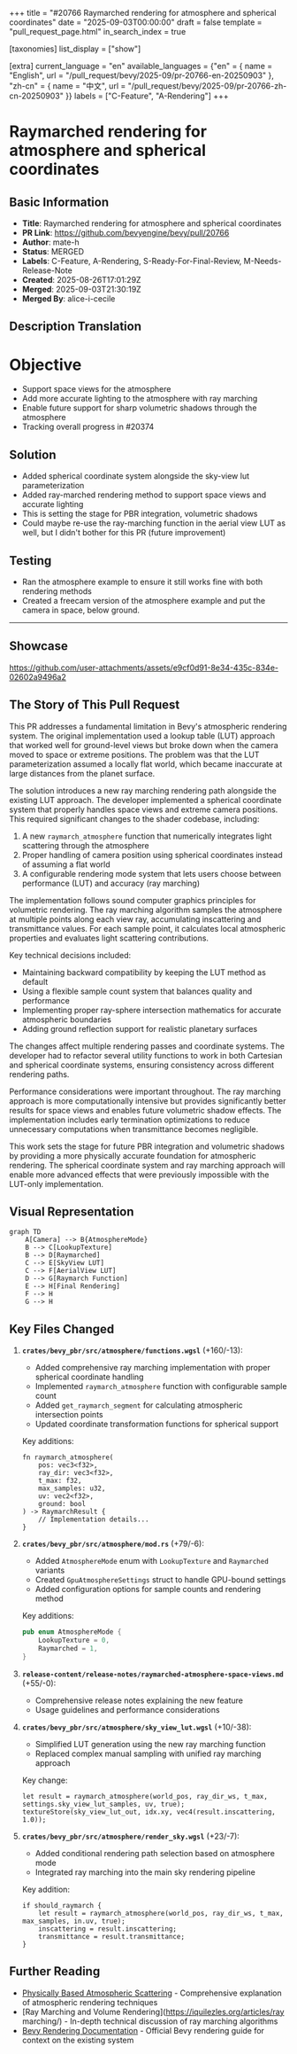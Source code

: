 +++
title = "#20766 Raymarched rendering for atmosphere and spherical coordinates"
date = "2025-09-03T00:00:00"
draft = false
template = "pull_request_page.html"
in_search_index = true

[taxonomies]
list_display = ["show"]

[extra]
current_language = "en"
available_languages = {"en" = { name = "English", url = "/pull_request/bevy/2025-09/pr-20766-en-20250903" }, "zh-cn" = { name = "中文", url = "/pull_request/bevy/2025-09/pr-20766-zh-cn-20250903" }}
labels = ["C-Feature", "A-Rendering"]
+++

# Raymarched rendering for atmosphere and spherical coordinates

## Basic Information
- **Title**: Raymarched rendering for atmosphere and spherical coordinates
- **PR Link**: https://github.com/bevyengine/bevy/pull/20766
- **Author**: mate-h
- **Status**: MERGED
- **Labels**: C-Feature, A-Rendering, S-Ready-For-Final-Review, M-Needs-Release-Note
- **Created**: 2025-08-26T17:01:29Z
- **Merged**: 2025-09-03T21:30:19Z
- **Merged By**: alice-i-cecile

## Description Translation
# Objective

- Support space views for the atmosphere
- Add more accurate lighting to the atmosphere with ray marching
- Enable future support for sharp volumetric shadows through the atmosphere
- Tracking overall progress in #20374

## Solution

- Added spherical coordinate system alongside the sky-view lut parameterization
- Added ray-marched rendering method to support space views and accurate lighting
- This is setting the stage for PBR integration, volumetric shadows
- Could maybe re-use the ray-marching function in the aerial view LUT as well, but I didn't bother for this PR (future improvement)

## Testing

- Ran the atmosphere example to ensure it still works fine with both rendering methods
- Created a freecam version of the atmosphere example and put the camera in space, below ground.

---

## Showcase

https://github.com/user-attachments/assets/e9cf0d91-8e34-435c-834e-02602a9496a2

## The Story of This Pull Request

This PR addresses a fundamental limitation in Bevy's atmospheric rendering system. The original implementation used a lookup table (LUT) approach that worked well for ground-level views but broke down when the camera moved to space or extreme positions. The problem was that the LUT parameterization assumed a locally flat world, which became inaccurate at large distances from the planet surface.

The solution introduces a new ray marching rendering path alongside the existing LUT approach. The developer implemented a spherical coordinate system that properly handles space views and extreme camera positions. This required significant changes to the shader codebase, including:

1. A new `raymarch_atmosphere` function that numerically integrates light scattering through the atmosphere
2. Proper handling of camera position using spherical coordinates instead of assuming a flat world
3. A configurable rendering mode system that lets users choose between performance (LUT) and accuracy (ray marching)

The implementation follows sound computer graphics principles for volumetric rendering. The ray marching algorithm samples the atmosphere at multiple points along each view ray, accumulating inscattering and transmittance values. For each sample point, it calculates local atmospheric properties and evaluates light scattering contributions.

Key technical decisions included:
- Maintaining backward compatibility by keeping the LUT method as default
- Using a flexible sample count system that balances quality and performance
- Implementing proper ray-sphere intersection mathematics for accurate atmospheric boundaries
- Adding ground reflection support for realistic planetary surfaces

The changes affect multiple rendering passes and coordinate systems. The developer had to refactor several utility functions to work in both Cartesian and spherical coordinate systems, ensuring consistency across different rendering paths.

Performance considerations were important throughout. The ray marching approach is more computationally intensive but provides significantly better results for space views and enables future volumetric shadow effects. The implementation includes early termination optimizations to reduce unnecessary computations when transmittance becomes negligible.

This work sets the stage for future PBR integration and volumetric shadows by providing a more physically accurate foundation for atmospheric rendering. The spherical coordinate system and ray marching approach will enable more advanced effects that were previously impossible with the LUT-only implementation.

## Visual Representation

```mermaid
graph TD
    A[Camera] --> B{AtmosphereMode}
    B --> C[LookupTexture]
    B --> D[Raymarched]
    C --> E[SkyView LUT]
    C --> F[AerialView LUT]
    D --> G[Raymarch Function]
    E --> H[Final Rendering]
    F --> H
    G --> H
```

## Key Files Changed

1. **`crates/bevy_pbr/src/atmosphere/functions.wgsl`** (+160/-13):
   - Added comprehensive ray marching implementation with proper spherical coordinate handling
   - Implemented `raymarch_atmosphere` function with configurable sample count
   - Added `get_raymarch_segment` for calculating atmospheric intersection points
   - Updated coordinate transformation functions for spherical support

   Key additions:
   ```wgsl
   fn raymarch_atmosphere(
       pos: vec3<f32>,
       ray_dir: vec3<f32>,
       t_max: f32,
       max_samples: u32,
       uv: vec2<f32>,
       ground: bool
   ) -> RaymarchResult {
       // Implementation details...
   }
   ```

2. **`crates/bevy_pbr/src/atmosphere/mod.rs`** (+79/-6):
   - Added `AtmosphereMode` enum with `LookupTexture` and `Raymarched` variants
   - Created `GpuAtmosphereSettings` struct to handle GPU-bound settings
   - Added configuration options for sample counts and rendering method

   Key additions:
   ```rust
   pub enum AtmosphereMode {
       LookupTexture = 0,
       Raymarched = 1,
   }
   ```

3. **`release-content/release-notes/raymarched-atmosphere-space-views.md`** (+55/-0):
   - Comprehensive release notes explaining the new feature
   - Usage guidelines and performance considerations

4. **`crates/bevy_pbr/src/atmosphere/sky_view_lut.wgsl`** (+10/-38):
   - Simplified LUT generation using the new ray marching function
   - Replaced complex manual sampling with unified ray marching approach

   Key change:
   ```wgsl
   let result = raymarch_atmosphere(world_pos, ray_dir_ws, t_max, settings.sky_view_lut_samples, uv, true);
   textureStore(sky_view_lut_out, idx.xy, vec4(result.inscattering, 1.0));
   ```

5. **`crates/bevy_pbr/src/atmosphere/render_sky.wgsl`** (+23/-7):
   - Added conditional rendering path selection based on atmosphere mode
   - Integrated ray marching into the main sky rendering pipeline

   Key addition:
   ```wgsl
   if should_raymarch {
       let result = raymarch_atmosphere(world_pos, ray_dir_ws, t_max, max_samples, in.uv, true);
       inscattering = result.inscattering;
       transmittance = result.transmittance;
   }
   ```

## Further Reading

- [Physically Based Atmospheric Scattering](https://www.alexandre-pestana.com/physically-based-atmospheric-scattering/) - Comprehensive explanation of atmospheric rendering techniques
- [Ray Marching and Volume Rendering](https://iquilezles.org/articles/ray marching/) - In-depth technical discussion of ray marching algorithms
- [Bevy Rendering Documentation](https://bevyengine.org/learn/books/rendering/) - Official Bevy rendering guide for context on the existing system
